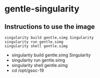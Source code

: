 # gentle-singularity

## Instructions to use the image
```
singularity build gentle.simg Singularity
singularity run gentle.simg
singularity shell gentle.simg
```
 - singularity build gentle.simg Singularity
 - singularity run gentle.simg
 - singularity shell gentle.simg
 - cd /opt/gsoc-19
